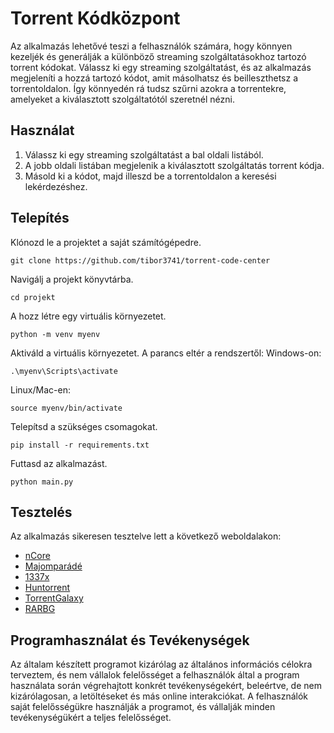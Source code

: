 # Torrent Kódközpont

Az alkalmazás lehetővé teszi a felhasználók számára, hogy könnyen kezeljék és generálják a különböző streaming szolgáltatásokhoz tartozó torrent kódokat. Válassz ki egy streaming szolgáltatást, és az alkalmazás megjeleníti a hozzá tartozó kódot, amit másolhatsz és beilleszthetsz a torrentoldalon. Így könnyedén rá tudsz szűrni azokra a torrentekre, amelyeket a kiválasztott szolgáltatótól szeretnél nézni.

## Használat

1. Válassz ki egy streaming szolgáltatást a bal oldali listából.
2. A jobb oldali listában megjelenik a kiválasztott szolgáltatás torrent kódja.
3. Másold ki a kódot, majd illeszd be a torrentoldalon a keresési lekérdezéshez.

## Telepítés
Klónozd le a projektet a saját számítógépedre.
   ```text
  git clone https://github.com/tibor3741/torrent-code-center
  ```
Navigálj a projekt könyvtárba.
```text 
cd projekt
```
A hozz létre egy virtuális környezetet. 
```text 
python -m venv myenv
```
Aktiváld a virtuális környezetet. A parancs eltér a rendszertől:
Windows-on: 
```text 
.\myenv\Scripts\activate
```
Linux/Mac-en:
```text 
source myenv/bin/activate
```
Telepítsd a szükséges csomagokat.
```text
pip install -r requirements.txt
```
Futtasd az alkalmazást.
```text
python main.py
```

## Tesztelés

Az alkalmazás sikeresen tesztelve lett a következő weboldalakon:
- [nCore](https://ncore.cc)
- [Majomparádé](https://majomparade.hu)
- [1337x](https://1337x.to)
- [Huntorrent](https://huntorrent.net)
- [TorrentGalaxy](https://torrentgalaxy.to)
- [RARBG](https://rarbg.to)

## Programhasználat és Tevékenységek

Az általam készített programot kizárólag az általános információs célokra terveztem, és nem vállalok felelősséget a felhasználók által a program használata során végrehajtott konkrét tevékenységekért, beleértve, de nem kizárólagosan, a letöltéseket és más online interakciókat. A felhasználók saját felelősségükre használják a programot, és vállalják minden tevékenységükért a teljes felelősséget.
